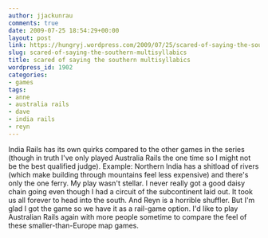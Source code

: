```yaml
---
author: jjackunrau
comments: true
date: 2009-07-25 18:54:29+00:00
layout: post
link: https://hungryj.wordpress.com/2009/07/25/scared-of-saying-the-southern-multisyllabics/
slug: scared-of-saying-the-southern-multisyllabics
title: scared of saying the southern multisyllabics
wordpress_id: 1902
categories:
- games
tags:
- anne
- australia rails
- dave
- india rails
- reyn
---
```


India Rails has its own quirks compared to the other games in the series (though in truth I've only played Australia Rails the one time so I might not be the best qualified judge). Example: Northern India has a shitload of rivers (which make building through mountains feel less expensive) and there's only the one ferry. My play wasn't stellar. I never really got a good daisy chain going even though I had a circuit of the subcontinent laid out. It took us all forever to head into the south. And Reyn is a horrible shuffler. But I'm glad I got the game so we have it as a rail-game option. I'd like to play Australian Rails again with more people sometime to compare the feel of these smaller-than-Europe map games.
